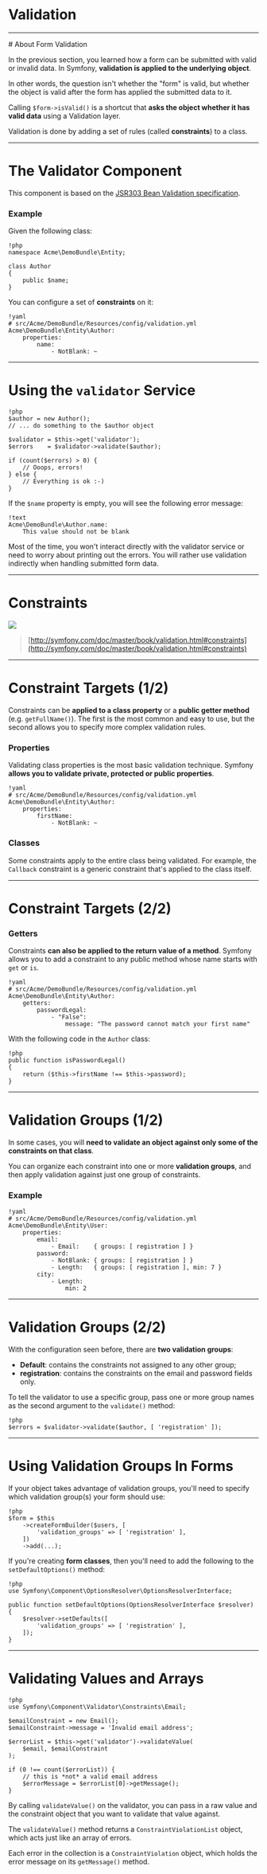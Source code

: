 # Validation

---

# About Form Validation

In the previous section, you learned how a form can be submitted with valid or
invalid data. In Symfony, **validation is applied to the underlying object**.

In other words, the question isn't whether the "form" is valid, but whether the
object is valid after the form has applied the submitted data to it.

Calling `$form->isValid()` is a shortcut that **asks the object whether it has
valid data** using a Validation layer.

Validation is done by adding a set of rules (called **constraints**) to a class.

---

# The Validator Component

This component is based on the [JSR303 Bean Validation
specification](http://jcp.org/en/jsr/detail?id=303).

### Example

Given the following class:

    !php
    namespace Acme\DemoBundle\Entity;

    class Author
    {
        public $name;
    }

You can configure a set of **constraints** on it:

    !yaml
    # src/Acme/DemoBundle/Resources/config/validation.yml
    Acme\DemoBundle\Entity\Author:
        properties:
            name:
                - NotBlank: ~

---

# Using the `validator` Service

    !php
    $author = new Author();
    // ... do something to the $author object

    $validator = $this->get('validator');
    $errors    = $validator->validate($author);

    if (count($errors) > 0) {
        // Ooops, errors!
    } else {
        // Everything is ok :-)
    }

If the `$name` property is empty, you will see the following error message:

    !text
    Acme\DemoBundle\Author.name:
        This value should not be blank

Most of the time, you won't interact directly with the validator service or need
to worry about printing out the errors. You will rather use validation
indirectly when handling submitted form data.

---

# Constraints

![](../images/symfony_validation_constraints.jpg)

> [http://symfony.com/doc/master/book/validation.html#constraints](http://symfony.com/doc/master/book/validation.html#constraints)

---

# Constraint Targets (1/2)

Constraints can be **applied to a class property** or a **public getter method**
(e.g. `getFullName()`). The first is the most common and easy to use, but the
second allows you to specify more complex validation rules.

### Properties

Validating class properties is the most basic validation technique. Symfony
**allows you to validate private, protected or public properties**.

    !yaml
    # src/Acme/DemoBundle/Resources/config/validation.yml
    Acme\DemoBundle\Entity\Author:
        properties:
            firstName:
                - NotBlank: ~

### Classes

Some constraints apply to the entire class being validated. For example, the
`Callback` constraint is a generic constraint that's applied to the class
itself.

---

# Constraint Targets (2/2)

### Getters

Constraints **can also be applied to the return value of a method**. Symfony
allows you to add a constraint to any public method whose name starts with
`get` or `is`.

    !yaml
    # src/Acme/DemoBundle/Resources/config/validation.yml
    Acme\DemoBundle\Entity\Author:
        getters:
            passwordLegal:
                - "False":
                    message: "The password cannot match your first name"

With the following code in the `Author` class:

    !php
    public function isPasswordLegal()
    {
        return ($this->firstName !== $this->password);
    }

---

# Validation Groups (1/2)

In some cases, you will **need to validate an object against only some of the
constraints on that class**.

You can organize each constraint into one or more **validation groups**, and
then apply validation against just one group of constraints.

### Example

    !yaml
    # src/Acme/DemoBundle/Resources/config/validation.yml
    Acme\DemoBundle\Entity\User:
        properties:
            email:
                - Email:    { groups: [ registration ] }
            password:
                - NotBlank: { groups: [ registration ] }
                - Length:   { groups: [ registration ], min: 7 }
            city:
                - Length:
                    min: 2

---

# Validation Groups (2/2)

With the configuration seen before, there are **two validation groups**:

* **Default**: contains the constraints not assigned to any other group;
* **registration**: contains the constraints on the email and password fields only.

To tell the validator to use a specific group, pass one or more group names as
the second argument to the `validate()` method:

    !php
    $errors = $validator->validate($author, [ 'registration' ]);

---

# Using Validation Groups In Forms

If your object takes advantage of validation groups, you'll need to specify
which validation group(s) your form should use:

    !php
    $form = $this
        ->createFormBuilder($users, [
            'validation_groups' => [ 'registration' ],
        ])
        ->add(...);

If you're creating **form classes**, then you'll need to add the following to
the `setDefaultOptions()` method:

    !php
    use Symfony\Component\OptionsResolver\OptionsResolverInterface;

    public function setDefaultOptions(OptionsResolverInterface $resolver)
    {
        $resolver->setDefaults([
            'validation_groups' => [ 'registration' ],
        ]);
    }

---

# Validating Values and Arrays

    !php
    use Symfony\Component\Validator\Constraints\Email;

    $emailConstraint = new Email();
    $emailConstraint->message = 'Invalid email address';

    $errorList = $this->get('validator')->validateValue(
        $email, $emailConstraint
    );

    if (0 !== count($errorList)) {
        // this is *not* a valid email address
        $errorMessage = $errorList[0]->getMessage();
    }

By calling `validateValue()` on the validator, you can pass in a raw value and
the constraint object that you want to validate that value against.

The `validateValue()` method returns a `ConstraintViolationList` object, which
acts just like an array of errors.

Each error in the collection is a `ConstraintViolation` object, which holds the
error message on its `getMessage()` method.
